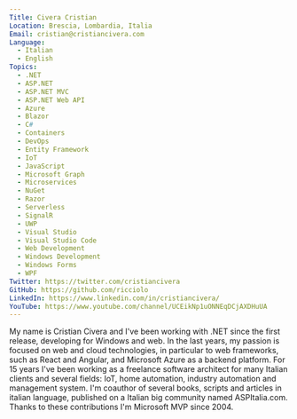 ```yaml
---
Title: Civera Cristian
Location: Brescia, Lombardia, Italia
Email: cristian@cristiancivera.com
Language:
  - Italian
  - English
Topics:
  - .NET
  - ASP.NET
  - ASP.NET MVC
  - ASP.NET Web API
  - Azure
  - Blazor
  - C#
  - Containers
  - DevOps
  - Entity Framework
  - IoT
  - JavaScript
  - Microsoft Graph
  - Microservices
  - NuGet
  - Razor
  - Serverless
  - SignalR
  - UWP
  - Visual Studio
  - Visual Studio Code
  - Web Development
  - Windows Development
  - Windows Forms
  - WPF
Twitter: https://twitter.com/cristiancivera
GitHub: https://github.com/ricciolo
LinkedIn: https://www.linkedin.com/in/cristiancivera/
YouTube: https://www.youtube.com/channel/UCEikNp1uONNEqDCjAXDHuUA
---
```

My name is Cristian Civera and I've been working with .NET since the first release, developing for Windows and web. In the last years, my passion is focused on web and cloud technologies, in particular to web frameworks, such as React and Angular, and Microsoft Azure as a backend platform.
For 15 years I've been working as a freelance software architect for many Italian clients and several fields: IoT, home automation, industry automation and management system.
I'm coauthor of several books, scripts and articles in italian language, published on a Italian big community named ASPItalia.com. Thanks to these contributions I'm Microsoft MVP since 2004.
